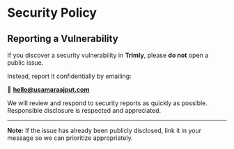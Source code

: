 # Security Policy

## Reporting a Vulnerability

If you discover a security vulnerability in **Trimly**, please **do not** open a public issue.

Instead, report it confidentially by emailing:

📧 **hello@usamaraajput.com**

We will review and respond to security reports as quickly as possible. Responsible disclosure is respected and appreciated.

---

**Note:** If the issue has already been publicly disclosed, link it in your message so we can prioritize appropriately.
